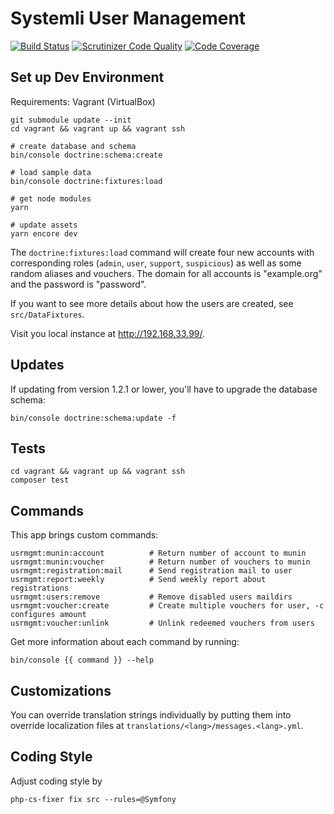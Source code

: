 # Systemli User Management

[![Build Status](https://travis-ci.org/systemli/user-management.svg?branch=master)](https://travis-ci.org/systemli/user-management)
[![Scrutinizer Code Quality](https://scrutinizer-ci.com/g/systemli/user-management/badges/quality-score.png?b=master)](https://scrutinizer-ci.com/g/systemli/user-management/?branch=master)
[![Code Coverage](https://scrutinizer-ci.com/g/systemli/user-management/badges/coverage.png?b=master)](https://scrutinizer-ci.com/g/systemli/user-management/?branch=master)

## Set up Dev Environment

Requirements: Vagrant (VirtualBox)

    git submodule update --init
    cd vagrant && vagrant up && vagrant ssh

    # create database and schema
    bin/console doctrine:schema:create
    
    # load sample data
    bin/console doctrine:fixtures:load

    # get node modules
    yarn

    # update assets
    yarn encore dev

The `doctrine:fixtures:load` command will create four new accounts with
corresponding roles (`admin`, `user`, `support`, `suspicious`) as well
as some random aliases and vouchers. The domain for all accounts is
"example.org" and the password is "password".

If you want to see more details about how the users are created, see
`src/DataFixtures`.

Visit you local instance at http://192.168.33.99/.

## Updates

If updating from version 1.2.1 or lower, you'll have to upgrade the database
schema:

    bin/console doctrine:schema:update -f

## Tests

    cd vagrant && vagrant up && vagrant ssh
    composer test

## Commands

This app brings custom commands:

    usrmgmt:munin:account          # Return number of account to munin
    usrmgmt:munin:voucher          # Return number of vouchers to munin
    usrmgmt:registration:mail      # Send registration mail to user
    usrmgmt:report:weekly          # Send weekly report about registrations
    usrmgmt:users:remove           # Remove disabled users maildirs
    usrmgmt:voucher:create         # Create multiple vouchers for user, -c configures amount
    usrmgmt:voucher:unlink         # Unlink redeemed vouchers from users
    
Get more information about each command by running:

    bin/console {{ command }} --help

## Customizations

You can override translation strings individually by putting them into
override localization files at `translations/<lang>/messages.<lang>.yml`.

## Coding Style

Adjust coding style by

    php-cs-fixer fix src --rules=@Symfony
